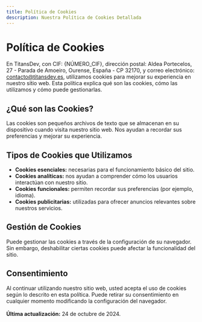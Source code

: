 ```yaml
---
title: Política de Cookies
description: Nuestra Política de Cookies Detallada
---
```


# Política de Cookies

En <span class="highlight">TitansDev</span>, con CIF: {NÚMERO_CIF}, dirección postal: Aldea Portecelos, 27 - Parada de Amoeiro, Ourense, España - CP 32170, y correo electrónico: <span class="highlight">contacto@titansdev.es</span>, utilizamos cookies para mejorar su experiencia en nuestro sitio web. Esta política explica qué son las cookies, cómo las utilizamos y cómo puede gestionarlas.

## ¿Qué son las Cookies?

Las cookies son pequeños archivos de texto que se almacenan en su dispositivo cuando visita nuestro sitio web. Nos ayudan a recordar sus preferencias y mejorar su experiencia.

## Tipos de Cookies que Utilizamos

- **Cookies esenciales:** necesarias para el funcionamiento básico del sitio.
- **Cookies analíticas:** nos ayudan a comprender cómo los usuarios interactúan con nuestro sitio.
- **Cookies funcionales:** permiten recordar sus preferencias (por ejemplo, idioma).
- **Cookies publicitarias:** utilizadas para ofrecer anuncios relevantes sobre nuestros servicios.

## Gestión de Cookies

Puede gestionar las cookies a través de la configuración de su navegador. Sin embargo, deshabilitar ciertas cookies puede afectar la funcionalidad del sitio.

## Consentimiento

Al continuar utilizando nuestro sitio web, usted acepta el uso de cookies según lo descrito en esta política. Puede retirar su consentimiento en cualquier momento modificando la configuración del navegador.
<br><br>
**Última actualización:** 24 de octubre de 2024.